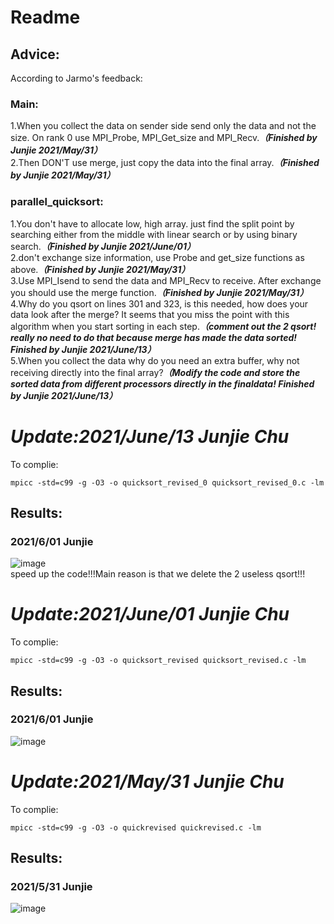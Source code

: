 # Readme
## Advice:
According to Jarmo's feedback:  
### Main: 
1.When you collect the data on sender side send only the data and not the size. On rank 0 use MPI_Probe, MPI_Get_size and MPI_Recv.***（Finished by Junjie 2021/May/31）***     
2.Then DON'T use merge, just copy the data into the final array.***（Finished by Junjie 2021/May/31）***   
### parallel_quicksort: 
1.You don't have to allocate low, high array. just find the split point by searching either from the middle with linear search or by using binary search.***（Finished by Junjie 2021/June/01）***     
2.don't exchange size information, use Probe and get_size functions as above.***（Finished by Junjie 2021/May/31）***   
3.Use MPI_Isend to send the data and MPI_Recv to receive. After exchange you should use the merge function.***（Finished by Junjie 2021/May/31）***   
4.Why do you qsort on lines 301 and 323, is this needed, how does your data look after the merge? It seems that you miss the point with this algorithm when you start sorting in each step.***（comment out the 2 qsort! really no need to do that because merge has made the data sorted! Finished by Junjie 2021/June/13）***       
5.When you collect the data why do you need an extra buffer, why not receiving directly into the final array?***（Modify the code and store the sorted data from different processors directly in the finaldata! Finished by Junjie 2021/June/13）***    

# *Update:2021/June/13 Junjie Chu*  
To complie:  
```
mpicc -std=c99 -g -O3 -o quicksort_revised_0 quicksort_revised_0.c -lm
```
## Results:
### 2021/6/01 Junjie
![image](https://user-images.githubusercontent.com/65893273/121814468-d928d700-cca3-11eb-981e-068a1b59027a.png)    
speed up the code!!!Main reason is that we delete the 2 useless qsort!!!     



# *Update:2021/June/01 Junjie Chu*  
To complie:  
```
mpicc -std=c99 -g -O3 -o quicksort_revised quicksort_revised.c -lm
```
## Results:
### 2021/6/01 Junjie
![image](https://user-images.githubusercontent.com/65893273/120345782-5e6bcd80-c32d-11eb-8d60-455427a874e1.png)  

# *Update:2021/May/31 Junjie Chu*  
To complie:  
```
mpicc -std=c99 -g -O3 -o quickrevised quickrevised.c -lm
```

## Results:
### 2021/5/31 Junjie
![image](https://user-images.githubusercontent.com/65893273/120116501-0e6cf980-c1bb-11eb-9a48-b47b10d7f0bb.png)  
